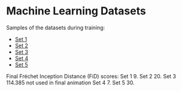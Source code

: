 # Machine Learning Datasets


Samples of the datasets during training:
- [Set 1](./set1.md)
- [Set 2](./set2.md)
- [Set 3](./set3.md)
- [Set 4](./set4.md)
- [Set 5](./set5.md)

Final  Fréchet Inception Distance (FiD) scores:
Set 1   9.
Set 2   20.
Set 3   114.385   not used in final animation
Set 4   7.
Set 5   30.
